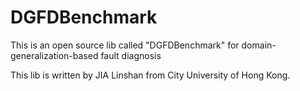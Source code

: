 # DGFDBenchmark
This is an open source lib called "DGFDBenchmark" for domain-generalization-based fault diagnosis

This lib is written by JIA Linshan from City University of Hong Kong.

